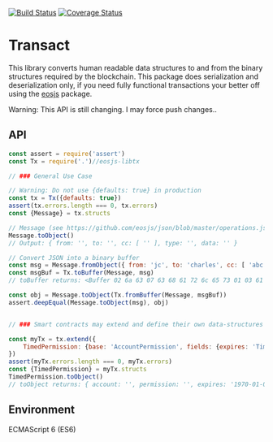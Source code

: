 [![Build Status](https://travis-ci.org/eosjs/libtx.svg?branch=master)](https://travis-ci.org/eosjs/libtx)
[![Coverage Status](https://coveralls.io/repos/github/eosjs/libtx/badge.svg?branch=master)](https://coveralls.io/github/eosjs/libtx?branch=master)

# Transact

This library converts human readable data structures to and from the binary structures required by the blockchain.  This package does serialization and deserialization only, if you need fully functional transactions your better off using the [eosjs](https://github.com/eosjs/eosjs) package.

Warning: This API is still changing.  I may force push changes..

## API

```javascript
const assert = require('assert')
const Tx = require('.')//eosjs-libtx

// ### General Use Case

// Warning: Do not use {defaults: true} in production
const tx = Tx({defaults: true})
assert(tx.errors.length === 0, tx.errors)
const {Message} = tx.structs

// Message (see https://github.com/eosjs/json/blob/master/operations.json)
Message.toObject()
// Output: { from: '', to: '', cc: [ '' ], type: '', data: '' }

// Convert JSON into a binary buffer
const msg = Message.fromObject({ from: 'jc', to: 'charles', cc: [ 'abc' ], type: '', data: '0f0f0f' })
const msgBuf = Tx.toBuffer(Message, msg)
// toBuffer returns: <Buffer 02 6a 63 07 63 68 61 72 6c 65 73 01 03 61 62 63 00 03 0f 0f 0f>

const obj = Message.toObject(Tx.fromBuffer(Message, msgBuf))
assert.deepEqual(Message.toObject(msg), obj)


// ### Smart contracts may extend and define their own data-structures (see ./index.test.js for more)

const myTx = tx.extend({
    TimedPermission: {base: 'AccountPermission', fields: {expires: 'Time'}}
})
assert(myTx.errors.length === 0, myTx.errors)
const {TimedPermission} = myTx.structs
TimedPermission.toObject()
// toObject returns: { account: '', permission: '', expires: '1970-01-01T00:00:00Z' }

```

## Environment

ECMAScript 6 (ES6)
